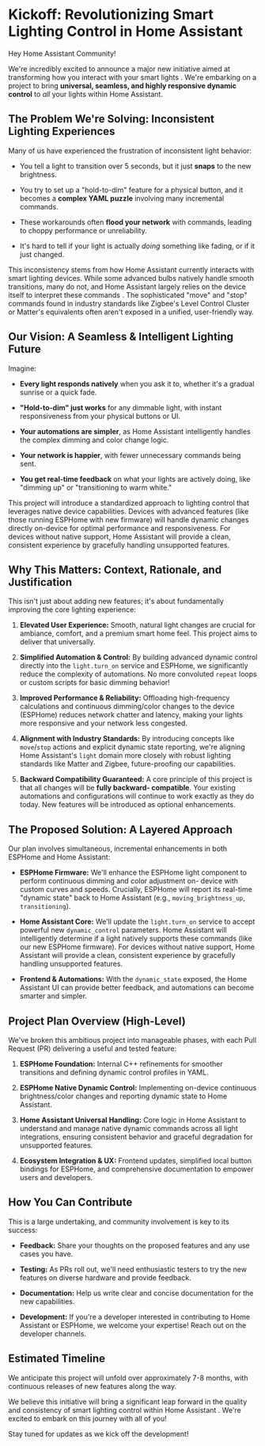 # Kickoff: Revolutionizing Smart Lighting Control in Home Assistant

Hey Home Assistant Community!

We're incredibly excited to announce a major new initiative aimed at transforming how you interact with your smart lights
.
We're embarking on a project to bring **universal, seamless, and highly responsive dynamic control** to _all_ your lights within Home Assistant.

## The Problem We're Solving: Inconsistent Lighting Experiences

Many of us have experienced the frustration of inconsistent light behavior:

- You tell a light to transition over 5 seconds, but it just **snaps** to the new brightness.

- You try to set up a "hold-to-dim" feature for a physical button, and it becomes a **complex YAML puzzle** involving
  many incremental commands.

- These workarounds often **flood your network** with commands, leading to choppy performance or unreliability.

- It's hard to tell if your light is actually _doing_ something like fading, or if it just changed.

This inconsistency stems from how Home Assistant currently interacts with smart lighting devices.
While some advanced bulbs natively handle smooth transitions, many do not, and Home Assistant largely relies on the device itself to interpret these commands
.
The sophisticated "move" and "stop" commands found in industry standards like Zigbee's Level Control Cluster or Matter's equivalents often aren't exposed in a unified, user-friendly way.

## Our Vision: A Seamless & Intelligent Lighting Future

Imagine:

- **Every light responds natively** when you ask it to, whether it's a gradual sunrise or a quick fade.

- **"Hold-to-dim" just works** for any dimmable light, with instant responsiveness from your physical buttons or UI.

- **Your automations are simpler**, as Home Assistant intelligently handles the complex dimming and color change logic.

- **Your network is happier**, with fewer unnecessary commands being sent.

- **You get real-time feedback** on what your lights are actively doing, like "dimming up" or "transitioning to warm
  white."

This project will introduce a standardized approach to lighting control that leverages native device capabilities.
Devices with advanced features (like those running ESPHome with new firmware) will handle dynamic changes directly on-device for optimal performance and responsiveness.
For devices without native support, Home Assistant will provide a clean, consistent experience by gracefully handling unsupported features.

## Why This Matters: Context, Rationale, and Justification

This isn't just about adding new features; it's about fundamentally improving the core lighting experience:

1. **Elevated User Experience:** Smooth, natural light changes are crucial for ambiance, comfort, and a premium smart
   home feel. This project aims to deliver that universally.

2. **Simplified Automation & Control:** By building advanced dynamic control directly into the `light.turn_on` service
   and ESPHome, we significantly reduce the complexity of automations. No more convoluted `repeat` loops or custom
   scripts for basic dimming behavior!

3. **Improved Performance & Reliability:** Offloading high-frequency calculations and continuous dimming/color changes
   to the device (ESPHome) reduces network chatter and latency, making your lights more responsive and your network less congested.

4. **Alignment with Industry Standards:** By introducing concepts like `move`/`stop` actions and explicit dynamic state
   reporting, we're aligning Home Assistant's `light` domain more closely with robust lighting standards like Matter
   and Zigbee, future-proofing our capabilities.

5. **Backward Compatibility Guaranteed:** A core principle of this project is that all changes will be **fully backward-
   compatible**. Your existing automations and configurations will continue to work exactly as they do today. New
   features will be introduced as optional enhancements.

## The Proposed Solution: A Layered Approach

Our plan involves simultaneous, incremental enhancements in both ESPHome and Home Assistant:

- **ESPHome Firmware:** We'll enhance the ESPHome light component to perform continuous dimming and color adjustment on-
  device with custom curves and speeds. Crucially, ESPHome will report its real-time "dynamic state" back to Home
  Assistant (e.g., `moving_brightness_up`, `transitioning`).

- **Home Assistant Core:** We'll update the `light.turn_on` service to accept powerful new `dynamic_control` parameters.
  Home Assistant will intelligently determine if a light natively supports these commands (like our new ESPHome
  firmware). For devices without native support, Home Assistant will provide a clean, consistent experience by gracefully handling unsupported features.

- **Frontend & Automations:** With the `dynamic_state` exposed, the Home Assistant UI can provide better feedback, and
  automations can become smarter and simpler.

## Project Plan Overview (High-Level)

We've broken this ambitious project into manageable phases, with each Pull Request (PR) delivering a useful and tested
feature:

1. **ESPHome Foundation:** Internal C++ refinements for smoother transitions and defining dynamic control profiles in
   YAML.

2. **ESPHome Native Dynamic Control:** Implementing on-device continuous brightness/color changes and reporting dynamic
   state to Home Assistant.

3. **Home Assistant Universal Handling:** Core logic in Home Assistant to understand and manage native dynamic commands
   across all light integrations, ensuring consistent behavior and graceful degradation for unsupported features.

4. **Ecosystem Integration & UX:** Frontend updates, simplified local button bindings for ESPHome, and comprehensive
   documentation to empower users and developers.

## How You Can Contribute

This is a large undertaking, and community involvement is key to its success:

- **Feedback:** Share your thoughts on the proposed features and any use cases you have.

- **Testing:** As PRs roll out, we'll need enthusiastic testers to try the new features on diverse hardware and provide
  feedback.

- **Documentation:** Help us write clear and concise documentation for the new capabilities.

- **Development:** If you're a developer interested in contributing to Home Assistant or ESPHome, we welcome your
  expertise! Reach out on the developer channels.

## Estimated Timeline

We anticipate this project will unfold over approximately 7-8 months, with continuous releases of new features along the
way.

We believe this initiative will bring a significant leap forward in the quality and consistency of smart lighting control within Home Assistant
. We're excited to embark on this journey with all of you!

Stay tuned for updates as we kick off the development!
